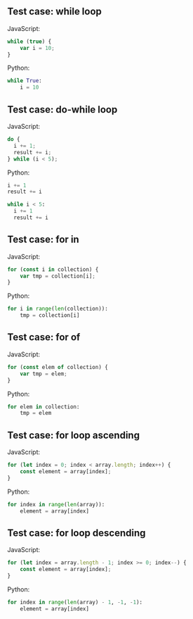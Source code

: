 ## Test case: while loop
JavaScript:
```js
while (true) {
    var i = 10;
}
```

Python:
```py
while True:
    i = 10
```

## Test case: do-while loop
JavaScript:
```js
do {
  i += 1;
  result += i;
} while (i < 5);
```

Python:
```py
i += 1
result += i

while i < 5:
  i += 1
  result += i

```

## Test case: for in
JavaScript:
```js
for (const i in collection) {
    var tmp = collection[i];
}
```

Python:
```py
for i in range(len(collection)):
    tmp = collection[i]
```

## Test case: for of
JavaScript:
```js
for (const elem of collection) {
    var tmp = elem;
}
```

Python:
```py
for elem in collection:
    tmp = elem
```

## Test case: for loop ascending
JavaScript:
```js
for (let index = 0; index < array.length; index++) {
    const element = array[index];
}
```

Python:
```py
for index in range(len(array)):
    element = array[index]
```

## Test case: for loop descending
JavaScript:
```js
for (let index = array.length - 1; index >= 0; index--) {
    const element = array[index];
}
```

Python:
```py
for index in range(len(array) - 1, -1, -1):
    element = array[index]
```
